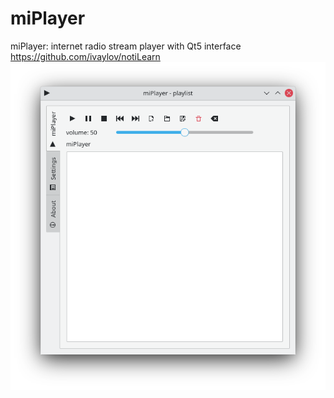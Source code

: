 # miPlayer
miPlayer: internet radio stream player with Qt5 interface  
https://github.com/ivaylov/notiLearn
![Alt text](https://github.com/ivaylov/miPlayer/blob/main/miPlayer/screenshot-miPlayer.png?raw=true "miPlayer")
